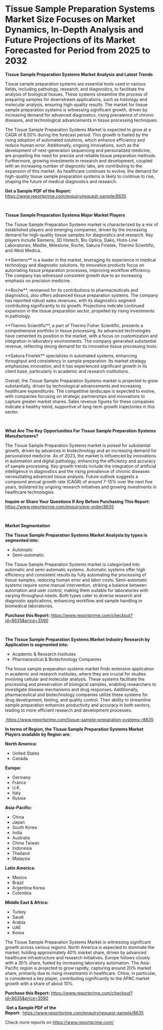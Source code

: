 <p><h1>Tissue Sample Preparation Systems Market Size Focuses on Market Dynamics, In-Depth Analysis and Future Projections of its Market Forecasted for Period from 2025 to 2032</h1></p><p><strong>Tissue Sample Preparation Systems Market Analysis and Latest Trends</strong></p>
<p><p>Tissue sample preparation systems are essential tools used in various fields, including pathology, research, and diagnostics, to facilitate the analysis of biological tissues. These systems streamline the process of preparing samples for downstream applications, such as histology and molecular analysis, ensuring high-quality results. The market for tissue sample preparation systems is witnessing significant growth, driven by increasing demand for advanced diagnostics, rising prevalence of chronic diseases, and technological advancements in tissue processing techniques.</p><p>The Tissue Sample Preparation Systems Market is expected to grow at a CAGR of 8.50% during the forecast period. This growth is fueled by the rising adoption of automated solutions, which enhance efficiency and reduce human error. Additionally, ongoing innovations, such as the development of next-generation sequencing and personalized medicine, are propelling the need for precise and reliable tissue preparation methods. Furthermore, growing investments in research and development, coupled with an increasing number of diagnostic labs, are contributing to the expansion of this market. As healthcare continues to evolve, the demand for high-quality tissue sample preparation systems is likely to continue to rise, shaping the future of medical diagnostics and research.</p></p>
<p><strong>Get a Sample PDF of the Report:&nbsp;</strong> <a href="https://www.reportprime.com/enquiry/request-sample/8635?utm_campaign=3384&utm_medium=2&utm_source=Github&utm_content=ia&utm_term=20032025&utm_id=tissue-sample-preparation-systems">https://www.reportprime.com/enquiry/request-sample/8635</a></p>
<p>&nbsp;</p>
<p><strong>Tissue Sample Preparation Systems Major Market Players</strong></p>
<p><p>The Tissue Sample Preparation Systems market is characterized by a mix of established players and emerging companies, driven by the increasing demand for high-quality tissue samples for diagnostics and research. Key players include Siemens, 3D Histech, Bio Optica, Dako, Histo-Line Laboratories, Medite, Milestone, Roche, Sakura Finetek, Thermo Scientific, and West Medica.</p><p>**Siemens** is a leader in the market, leveraging its experience in medical technology and diagnostic solutions. Its innovative products focus on automating tissue preparation processes, improving workflow efficiency. The company has witnessed consistent growth due to an increasing emphasis on precision medicine.</p><p>**Roche**, renowned for its contributions to pharmaceuticals and diagnostics, also offers advanced tissue preparation systems. The company has reported robust sales revenues, with its diagnostics segment contributing significantly to its growth. Projections indicate continued expansion in the tissue preparation sector, propelled by rising investments in pathology.</p><p>**Thermo Scientific**, a part of Thermo Fisher Scientific, presents a comprehensive portfolio in tissue processing. Its advanced technologies have cemented its position in the market, with a focus on customization and integration in laboratory environments. The company generated substantial revenue, reflecting strong demand for its innovative tissue processing tools.</p><p>**Sakura Finetek** specializes in automated systems, enhancing throughput and consistency in sample preparation. Its market strategy emphasizes innovation, and it has experienced significant growth in its client base, particularly in academic and research institutions.</p><p>Overall, the Tissue Sample Preparation Systems market is projected to grow substantially, driven by technological advancements and increasing healthcare expenditures. The competitive landscape is expected to evolve, with companies focusing on strategic partnerships and innovations to capture greater market shares. Sales revenue figures for these companies indicate a healthy trend, supportive of long-term growth trajectories in this sector.</p></p>
<p>&nbsp;</p>
<p><strong>What Are The Key Opportunities For Tissue Sample Preparation Systems Manufacturers?</strong></p>
<p><p>The Tissue Sample Preparation Systems market is poised for substantial growth, driven by advances in biotechnology and an increasing demand for personalized medicine. As of 2023, the market is influenced by innovations in automation and digital pathology, enhancing the efficiency and accuracy of sample processing. Key growth trends include the integration of artificial intelligence in diagnostics and the rising prevalence of chronic diseases necessitating advanced tissue analysis. Future outlook suggests a compound annual growth rate (CAGR) of around 7-10% over the next five years, bolstered by ongoing research initiatives and growing investments in healthcare technologies.</p></p>
<p><strong>Inquire or Share Your Questions If Any Before Purchasing This Report:</strong> <a href="https://www.reportprime.com/enquiry/pre-order/8635?utm_campaign=3384&utm_medium=2&utm_source=Github&utm_content=ia&utm_term=20032025&utm_id=tissue-sample-preparation-systems">https://www.reportprime.com/enquiry/pre-order/8635</a></p>
<p>&nbsp;</p>
<p><strong>Market Segmentation</strong></p>
<p><strong>The Tissue Sample Preparation Systems Market Analysis by types is segmented into:</strong></p>
<p><ul><li>Automatic</li><li>Semi-automatic</li></ul></p>
<p><p>The Tissue Sample Preparation Systems market is categorized into automatic and semi-automatic systems. Automatic systems offer high efficiency and consistent results by fully automating the processing of tissue samples, reducing human error and labor costs. Semi-automatic systems require some manual intervention, striking a balance between automation and user control, making them suitable for laboratories with varying throughput needs. Both types cater to diverse research and diagnostic applications, enhancing workflow and sample handling in biomedical laboratories.</p></p>
<p><strong>Purchase this Report:&nbsp;</strong><a href="https://www.reportprime.com/checkout?id=8635&price=3590&utm_campaign=3384&utm_medium=2&utm_source=Github&utm_content=ia&utm_term=20032025&utm_id=tissue-sample-preparation-systems">https://www.reportprime.com/checkout?id=8635&price=3590</a></p>
<p>&nbsp;</p>
<p><strong>The Tissue Sample Preparation Systems Market Industry Research by Application is segmented into:</strong></p>
<p><ul><li>Academic & Research Institutes</li><li>Pharmaceutical & Biotechnology Companies</li></ul></p>
<p><p>The tissue sample preparation systems market finds extensive application in academic and research institutes, where they are crucial for studies involving cellular and molecular analysis. These systems facilitate the processing and preservation of biological samples, enabling researchers to investigate disease mechanisms and drug responses. Additionally, pharmaceutical and biotechnology companies utilize these systems for drug development, testing, and quality control. Their ability to streamline sample preparation enhances productivity and accuracy in both sectors, leading to more efficient research and development processes.</p></p>
<p><a href="https://www.reportprime.com/tissue-sample-preparation-systems-r8635?utm_campaign=3384&utm_medium=2&utm_source=Github&utm_content=ia&utm_term=20032025&utm_id=tissue-sample-preparation-systems">&nbsp;https://www.reportprime.com/tissue-sample-preparation-systems-r8635</a></p>
<p><strong>In terms of Region, the Tissue Sample Preparation Systems Market Players available by Region are:</strong></p>
<p>
    <p> <strong> North America: </strong>
        <ul>
            <li>United States</li>
            <li>Canada</li>
        </ul>
        </p> 
    <p> <strong> Europe: </strong>
        <ul>
            <li>Germany</li>
            <li>France</li>
            <li>U.K.</li>
            <li>Italy</li>
            <li>Russia</li>
        </ul>
        </p> 
    <p> <strong> Asia-Pacific: </strong>
        <ul>
            <li>China</li>
            <li>Japan</li>
            <li>South Korea</li>
            <li>India</li>
            <li>Australia</li>
            <li>China Taiwan</li>
            <li>Indonesia</li>
            <li>Thailand</li>
            <li>Malaysia</li>
        </ul>
        </p> 
    <p> <strong> Latin America: </strong>
        <ul>
            <li>Mexico</li>
            <li>Brazil</li>
            <li>Argentina Korea</li>
            <li>Colombia</li>
        </ul>
        </p> 
    <p> <strong> Middle East & Africa: </strong>
        <ul>
            <li>Turkey</li>
            <li>Saudi</li>
            <li>Arabia</li>
            <li>UAE</li>
            <li>Korea</li>
        </ul>
    </p>
    </p>
<p><p>The Tissue Sample Preparation Systems Market is witnessing significant growth across various regions. North America is expected to dominate the market, holding approximately 40% market share, driven by advanced healthcare infrastructure and research initiatives. Europe follows closely with a 30% share, fueled by increasing laboratory automation. The Asia-Pacific region is projected to grow rapidly, capturing around 20% market share, primarily due to rising investments in healthcare. China, in particular, is considered a key player, contributing significantly to the APAC market growth with a share of about 10%.</p></p>
<p><strong>Purchase this Report: </strong><a href="https://www.reportprime.com/checkout?id=8635&price=3590&utm_campaign=3384&utm_medium=2&utm_source=Github&utm_content=ia&utm_term=20032025&utm_id=tissue-sample-preparation-systems">https://www.reportprime.com/checkout?id=8635&price=3590</a></p>
<p>&nbsp;<strong>Get a Sample PDF of the Report:&nbsp;&nbsp;</strong><a href="https://www.reportprime.com/enquiry/request-sample/8635?utm_campaign=3384&utm_medium=2&utm_source=Github&utm_content=ia&utm_term=20032025&utm_id=tissue-sample-preparation-systems">https://www.reportprime.com/enquiry/request-sample/8635</a></p>
<p><strong></strong></p>
<p>Check more reports on <a href="https://www.reportprime.com/?utm_campaign=3384&utm_medium=2&utm_source=Github&utm_content=ia&utm_term=20032025&utm_id=tissue-sample-preparation-systems">https://www.reportprime.com/</a></p>